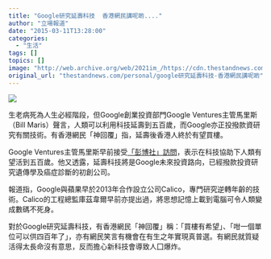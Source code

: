 ```yaml
---
title: "Google研究延壽科技  香港網民講呢啲...."
author: "立場報道"
date: "2015-03-11T13:28:00"
categories:
  - "生活"
tags: []
topics: []
image: "http://web.archive.org/web/2021im_/https://cdn.thestandnews.com/media/photos/cache/google-10_yevbN_1200x0.png"
original_url: "thestandnews.com/personal/google研究延壽科技-香港網民講呢啲"
---
```

![](http://web.archive.org/web/2021im_/https://cdn.thestandnews.com/media/photos/cache/google-10_yevbN_1200x0.png)

生老病死為人生必經階段，但Google創業投資部門Google Ventures主管馬里斯（Bill Maris）聲言，人類可以利用科技延壽到五百歲，而Google亦正投撥款資研究有關技術。有香港網民「神回覆」指，延壽後香港人終於有望買樓。

Google Ventures主管馬里斯早前接受[「彭博社」訪問](http://web.archive.org/web/20210628175720/http://www.bloomberg.com/news/articles/2015-03-09/google-ventures-bill-maris-investing-in-idea-of-living-to-500)，表示在科技協助下人類有望活到五百歲。他又透露，延壽科技將是Google未來投資路向，已經撥款投資研究遺傳學及癌症診斷的初創公司。

報道指，Google與蘋果早於2013年合作設立公司Calico，專門研究逆轉年齡的技術。Calico的工程總監庫茲韋爾早前亦提出過，將思想記憶上載到電腦可令人類變成數碼不死身。

對於Google研究延壽科技，有香港網民「神回覆」稱：「買樓有希望」、「咁一個單位可以供四百年了」，亦有網民笑言有機會在有生之年實現真普選。有網民就質疑活得太長命沒有意思，反而擔心新科技會導致人囗爆炸。